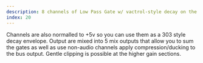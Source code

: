 ```yaml
---
description: 8 channels of Low Pass Gate w/ vactrol-style decay on the CV envelope.
index: 20
---
```

Channels are also normalled to +5v so you can use them as a 303 style decay envelope.
 Output are mixed into 5 mix outputs that allow you to sum the gates as well as
 use non-audio channels apply compression/ducking to the bus output.
Gentle clipping is possible at the higher gain sections.
